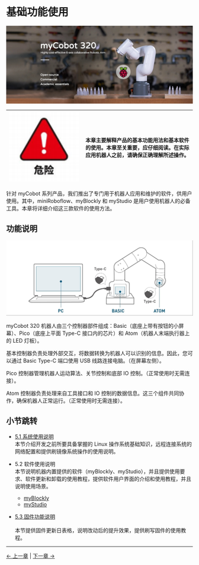 # 基础功能使用

![1](../resources/4-FirstInstallAndUse/320Pi.jpg)

| <img src="../resources/3-UserNotes/3.1-SafetyInstructions/danger.png" alt="img-1" width="600" height=“auto” /> | **本章主要解释产品的基本功能用法和基本软件的使用。本章至关重要，应仔细阅读。在实际应用机器人之前，请确保正确理解所述操作。** |
| -------------------------------------------------------------------------------------------------------------- | ---------------------------------------------------------------------------------------------------------------------------- |

针对 myCobot 系列产品，我们推出了专门用于机器人应用和维护的软件，供用户使用。其中，miniRoboflow、myBlockly 和 myStudio 是用户使用机器人的必备工具。本章将详细介绍这三款软件的使用方法。

## 功能说明

<img src="../resources/4-FirstInstallAndUse/320withPC.jpg" alt="img-1" width="600" height=“auto” />

myCobot 320 机器人由三个控制器部件组成：Basic（底座上带有按钮的小屏幕）、Pico（底座上平面 Type-C 接口内的芯片）和 Atom（机器人末端执行器上的 LED 灯板）。

基本控制器负责处理外部交互，将数据转换为机器人可以识别的信息。因此，您可以通过 Basic Type-C 端口使用 USB 线路连接电脑。（在屏幕左侧）。

Pico 控制器管理机器人运动算法、关节控制和底部 IO 控制。（正常使用时无需连接）。

Atom 控制器负责处理来自工具接口和 IO 控制的数据信息。这三个组件共同协作，确保机器人正常运行。（正常使用时无需连接）。

## 小节跳转

- [5.1 系统使用说明](./5.1-SystemUsageInstructions/320pi/5.1-SystemUsageInstructions.md)<br>
  本节介绍开发之前所要具备掌握的 Linux 操作系统基础知识，远程连接系统的网络配置和提供刷镜像系统操作的使用说明。

- 5.2 软件使用说明  
  本节说明机器内置提供的软件（myBlockly、myStudio），并且提供使用要求、软件更新和卸载的使用教程，提供软件用户界面的介绍和使用教程，并且说明使用场景。

  - [myBlockly](./5.2-ApplicationUse/myblockly/320pi/README.md)
  - [myStudio](./5.2-ApplicationUse/mystudio/320pi/README.md)

- [5.3 固件功能说明](./5.3-FirmwareUse/pi/1-firmware.md)<br>  
  本节提供固件更新日表格，说明改动后的提升效果，提供刷写固件的使用教程。

---

[← 上一章](../4-FirstInstallAndUse/4.1-Pi/4.1_320_PI_firstUse.md) | [下一章 →](../6-SDKDevelopment/README.md)
